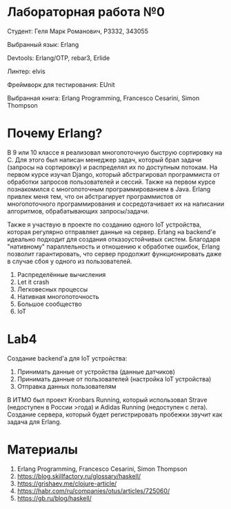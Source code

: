 # Лабораторная работа №0

Студент: Геля Марк Романович, P3332, 343055

Выбранный язык: Erlang

Devtools: Erlang/OTP, rebar3, Erlide

Линтер: elvis

Фреймворк для тестирования: EUnit

Выбранная книга: Erlang Programming, Francesco Cesarini, Simon Thompson

# Почему Erlang?
В 9 или 10 классе я реализовал многопоточную быструю сортировку на C. Для этого был написан менеджер задач, который брал задачи (запросы на сортировку) и распределял их по доступным потокам. На первом курсе изучал Django, который абстрагировал программиста от обработки запросов пользователей и сессий. Также на первом курсе познакомился с многопоточным программированием в Java.
Erlang привлек меня тем, что он абстрагирует программистов от многопоточного программирования и сосредотачивает их на написании алгоритмов, обрабатывающих запросы/задачи.

Также я участвую в проекте по созданию одного IoT устройства, которая регулярно отправляет данные на сервер. Erlang на backend'е идеально подходит для создания отказоустойчивых систем. Благодаря "нативному" параллельность и отношению к обработке ошибок, Erlang позволит гарантировать, что сервер продолжит функционировать даже в случае сбоя у одного из пользователей.

1. Распределённые вычисления
2. Let it crash
3. Легковесных процессы
4. Нативная многопоточность
5. Большое сообщество
6. IoT

# Lab4

Создание backend'a для IoT устройства:
1. Принимать данные от устройства (данные датчиков)
2. Принимать данные от пользователей (настройка IoT устройства)
3. Отправка данных пользователям

В ИТМО был проект Kronbars Running, который использовал Strave (недоступен в России >года) и Adidas Running (недоступен с лета). Создание сервера, который будет регистрировать пробежки звучит как задача для Erlang.

# Материалы

1. Erlang Programming, Francesco Cesarini, Simon Thompson
2. https://blog.skillfactory.ru/glossary/haskell/
3. https://grishaev.me/clojure-article/
4. https://habr.com/ru/companies/otus/articles/725060/
5. https://gb.ru/blog/haskell/
